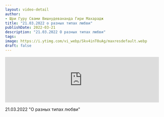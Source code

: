 ```yaml
---
layout: video-detail
author:
- Шри Гуру Свами Вишнудевананда Гири Махарадж
title: "21.03.2022 о разных типах любви"
publishDate: 2022-03-21
description: "21.03.2022 О разных типах любви"
tags: 
image: https://i.ytimg.com/vi_webp/Skv4inT0uAg/maxresdefault.webp
draft: false
---
```


<iframe width="100%" src="https://www.youtube.com/embed/Skv4inT0uAg" frameborder="0" allowfullscreen=""></iframe> 

 21.03.2022 "О разных типах любви"

  

 
